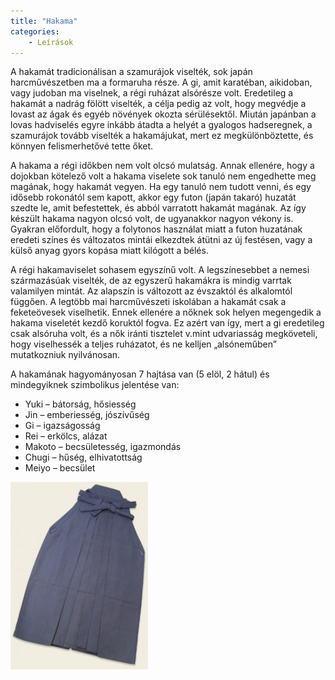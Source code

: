 ```yaml
---
title: "Hakama"
categories:
    - Leírások
---
```

A hakamát tradicionálisan a szamurájok viselték, sok japán harcművészetben ma a formaruha része. A gi, amit karatéban, aikidoban, vagy judoban ma viselnek, a régi ruházat alsórésze volt.
Eredetileg a hakamát a nadrág fölött viselték, a célja pedig az volt, hogy megvédje a lovast az ágak és egyéb növények okozta sérülésektől. Miután japánban a lovas hadviselés egyre inkább átadta a helyét a gyalogos hadseregnek, a szamurájok tovább viselték a hakamájukat, mert ez megkülönböztette, és könnyen felismerhetővé tette őket.

A hakama a régi időkben nem volt olcsó mulatság. Annak ellenére, hogy a dojokban kötelező volt a hakama viselete sok tanuló nem engedhette meg magának, hogy hakamát vegyen. Ha egy tanuló nem tudott venni, és egy idősebb rokonától sem kapott, akkor egy futon (japán takaró) huzatát szedte le, amit befestettek, és abból varratott hakamát magának. Az így készült hakama nagyon olcsó volt, de ugyanakkor nagyon vékony is. Gyakran előfordult, hogy a folytonos használat miatt a futon huzatának eredeti színes és változatos mintái elkezdtek átütni az új festésen, vagy a külső anyag gyors kopása miatt kilógott a bélés.

A régi hakamaviselet sohasem egyszínű volt. A legszínesebbet a nemesi származásúak viselték, de az egyszerű hakamákra is mindig varrtak valamilyen mintát. Az alapszín is változott az évszaktól és alkalomtól függően.
A legtöbb mai harcművészeti iskolában a hakamát csak a feketeövesek viselhetik. Ennek ellenére a nőknek sok helyen megengedik a hakama viseletét kezdő koruktól fogva. Ez azért van így, mert a gi eredetileg csak alsóruha volt, és a nők iránti tisztelet v.mint udvariasság megköveteli, hogy viselhessék a teljes ruházatot, és ne kelljen „alsóneműben” mutatkozniuk nyilvánosan.

A hakamának hagyományosan 7 hajtása van (5 elöl, 2 hátul) és mindegyiknek szimbolikus jelentése van:

- Yuki – bátorság, hősiesség
- Jin – emberiesség, jószívűség
- Gi – igazságosság
- Rei – erkölcs, alázat
- Makoto – becsületesség, igazmondás
- Chugi – hűség, elhivatottság
- Meiyo – becsület

![](hakama.jpg)
